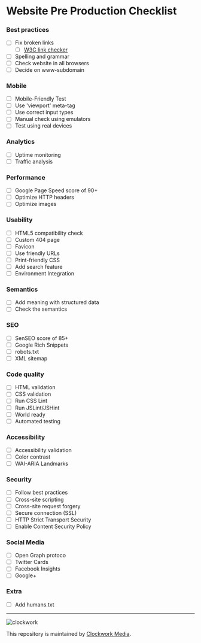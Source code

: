 # Website Pre Production Checklist

### Best practices

- [ ] Fix broken links
    - [ ] [W3C link checker](http://validator.w3.org/checklink)
- [ ] Spelling and grammar
- [ ] Check website in all browsers
- [ ] Decide on www-subdomain

### Mobile

- [ ] Mobile-Friendly Test
- [ ] Use 'viewport' meta-tag
- [ ] Use correct input types
- [ ] Manual check using emulators
- [ ] Test using real devices

### Analytics
- [ ] Uptime monitoring
- [ ] Traffic analysis

### Performance
- [ ] Google Page Speed score of 90+
- [ ] Optimize HTTP headers
- [ ] Optimize images

### Usability
- [ ] HTML5 compatibility check
- [ ] Custom 404 page
- [ ] Favicon
- [ ] Use friendly URLs
- [ ] Print-friendly CSS
- [ ] Add search feature
- [ ] Environment Integration

### Semantics
- [ ] Add meaning with structured data
- [ ] Check the semantics

### SEO
- [ ] SenSEO score of 85+
- [ ] Google Rich Snippets
- [ ] robots.txt
- [ ] XML sitemap

### Code quality
- [ ] HTML validation
- [ ] CSS validation
- [ ] Run CSS Lint
- [ ] Run JSLint/JSHint
- [ ] World ready
- [ ] Automated testing

### Accessibility
- [ ] Accessibility validation
- [ ] Color contrast
- [ ] WAI-ARIA Landmarks

### Security
- [ ] Follow best practices
- [ ] Cross-site scripting
- [ ] Cross-site request forgery
- [ ] Secure connection (SSL)
- [ ] HTTP Strict Transport Security
- [ ] Enable Content Security Policy

### Social Media
- [ ] Open Graph protoco
- [ ] Twitter Cards
- [ ] Facebook Insights
- [ ] Google+

### Extra
- [ ] Add humans.txt 

---

![clockwork](http://apps.clockworkmedia.co.za/github/assets/logos/logo.png)

This repository is maintained by [Clockwork Media](//www.clockworkmedia.co.za).